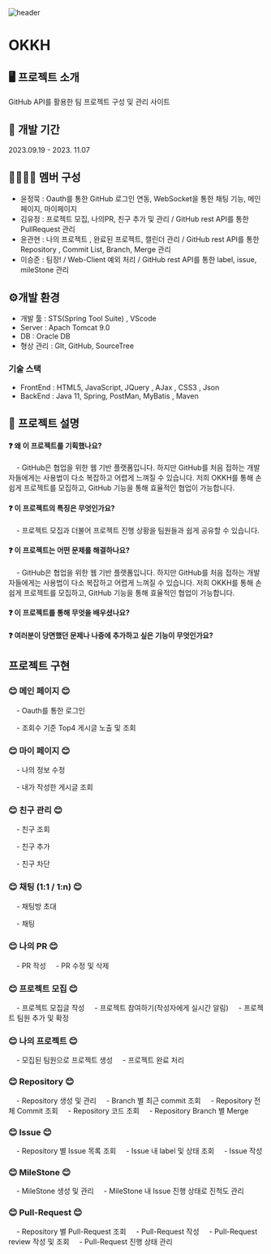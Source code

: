 

![header](https://capsule-render.vercel.app/api?type=waving&color=timeGradient&text=Welcome%20to%20OKKH%20Project%20👋&animation=twinkling&fontSize=35&fontAlignY=40&fontAlign=70&height=250)

<!--
&nbsp;&nbsp; &nbsp; &nbsp; &nbsp; &nbsp; &nbsp; &nbsp; &nbsp;&nbsp; &nbsp;  &nbsp; &nbsp; &nbsp; &nbsp; &nbsp;    <img src="okkh/src/main/webapp/resources/images/logo/okkh1.png" >
-->
# OKKH

## 🖥️ 프로젝트 소개 
GitHub API를 활용한 팀 프로젝트 구성 및 관리 사이트 

## 📆 개발 기간 
2023.09.19 - 2023. 11.07

## 👨‍👩‍👧‍👦 멤버 구성 
 - 윤정묵 : Oauth를 통한 GitHub 로그인 연동, WebSocket을 통한 채팅 기능, 메인페이지, 마이페이지
- 김유정 : 프로젝트 모집, 나의PR, 친구 추가 및 관리 / GitHub rest API를 통한 PullRequest 관리
- 윤관현 : 나의 프로젝트 , 완료된 프로젝트, 캘린더 관리 /  GitHub rest API를 통한 Repository , Commit List, Branch, Merge 관리
- 이승준 : 팀장!  / Web-Client 예외 처리 / GitHub rest API를 통한 label, issue, mileStone 관리


## ⚙️개발 환경 

- 개발 툴 : STS(Spring Tool Suite) , VScode
- Server : Apach Tomcat 9.0 
- DB : Oracle DB
- 형상 관리 : GIt, GitHub, SourceTree

### 기술 스택 
- FrontEnd : HTML5, JavaScript, JQuery , AJax , CSS3 , Json
- BackEnd : Java 11, Spring, PostMan, MyBatis , Maven 
  


## 📖 프로젝트 설명 
 #### ❓ 왜 이 프로젝트를 기획했나요?
  &nbsp;&nbsp;&nbsp; - GitHub은 협업을 위한 웹 기반 플랫폼입니다. 하지만 GitHub를 처음 접하는 개발자들에게는 사용법이 다소 복잡하고 어렵게 느껴질 수 있습니다. 저희 OKKH를 통해 손쉽게 프로젝트를 모집하고, GitHub 기능을 통해 효율적인 협업이 가능합니다.
 #### ❓ 이 프로젝트의 특징은 무엇인가요?
   &nbsp;&nbsp;&nbsp; - 프로젝트 모집과 더불어 프로젝트 진행 상황을 팀원들과 쉽게 공유할 수 있습니다.
 #### ❓ 이 프로젝트는 어떤 문제를 해결하나요?
  &nbsp;&nbsp;&nbsp; - GitHub은 협업을 위한 웹 기반 플랫폼입니다. 하지만 GitHub를 처음 접하는 개발자들에게는 사용법이 다소 복잡하고 어렵게 느껴질 수 있습니다. 저희 OKKH를 통해 손쉽게 프로젝트를 모집하고, GitHub 기능을 통해 효율적인 협업이 가능합니다.
 #### ❓ 이 프로젝트를 통해 무엇을 배우셨나요?
 #### ❓ 여러분이 당면했던 문제나 나중에 추가하고 싶은 기능이 무엇인가요?

 

## 프로젝트 구현
### 😊 메인 페이지 😊
&nbsp;&nbsp;&nbsp; - Oauth를 통한 로그인

&nbsp;&nbsp;&nbsp; - 조회수 기준 Top4 게시글 노출 및 조회
### 😊 마이 페이지 😊
&nbsp;&nbsp;&nbsp; - 나의 정보 수정 

&nbsp;&nbsp;&nbsp; - 내가 작성한 게시글 조회

### 😊 친구 관리 😊
&nbsp;&nbsp;&nbsp; - 친구 조회 

&nbsp;&nbsp;&nbsp; - 친구 추가

&nbsp;&nbsp;&nbsp; - 친구 차단


### 😊 채팅 (1:1 / 1:n) 😊
&nbsp;&nbsp;&nbsp; - 채팅방 초대

&nbsp;&nbsp;&nbsp; - 채팅



### 😊 나의 PR 😊
&nbsp;&nbsp;&nbsp; - PR 작성
&nbsp;&nbsp;&nbsp; - PR 수정 및 삭제



### 😊 프로젝트 모집 😊

&nbsp;&nbsp;&nbsp; - 프로젝트 모집글 작성
&nbsp;&nbsp;&nbsp; - 프로젝트 참여하기(작성자에게 실시간 알림)
&nbsp;&nbsp;&nbsp; - 프로젝트 팀원 추가 및 확정

### 😊 나의 프로젝트 😊
&nbsp;&nbsp;&nbsp; - 모집된 팀원으로 프로젝트 생성
&nbsp;&nbsp;&nbsp; - 프로젝트 완료 처리

### 😊 Repository 😊

&nbsp;&nbsp;&nbsp; - Repository 생성 및 관리
&nbsp;&nbsp;&nbsp; - Branch 별 최근 commit 조회
&nbsp;&nbsp;&nbsp; - Repository 전체 Commit 조회
&nbsp;&nbsp;&nbsp; - Repository 코드 조회
&nbsp;&nbsp;&nbsp; - Repository Branch 별 Merge

### 😊 Issue 😊
&nbsp;&nbsp;&nbsp; - Repository 별 Issue 목록 조회
&nbsp;&nbsp;&nbsp; - Issue 내 label 및 상태 조회
&nbsp;&nbsp;&nbsp; - Issue 작성

### 😊 MileStone 😊
&nbsp;&nbsp;&nbsp; - MileStone 생성 및 관리
&nbsp;&nbsp;&nbsp; - MileStone 내 Issue 진행 상태로 진척도 관리

### 😊 Pull-Request 😊
&nbsp;&nbsp;&nbsp; - Repository 별 Pull-Request 조회
&nbsp;&nbsp;&nbsp; - Pull-Request 작성 
&nbsp;&nbsp;&nbsp; - Pull-Request review 작성 및 조회
&nbsp;&nbsp;&nbsp; - Pull-Request 진행 상태 관리
